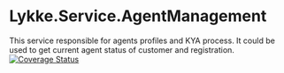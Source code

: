 # Lykke.Service.AgentManagement
This service responsible for agents profiles and KYA process.
It could be used to get current agent status of customer and registration.
[![Coverage Status](https://coveralls.io/repos/github/OpenMAVN/MAVN.Service.AgentManagement/badge.svg?branch=master)](https://coveralls.io/github/OpenMAVN/MAVN.Service.AgentManagement?branch=master)